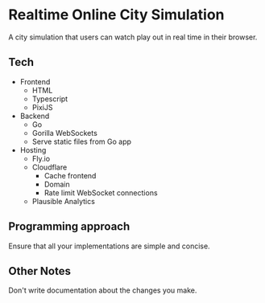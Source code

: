 # Realtime Online City Simulation

A city simulation that users can watch play out in real time in their browser.

## Tech
- Frontend
	- HTML
	- Typescript
	- PixiJS
- Backend
	- Go
	- Gorilla WebSockets
	- Serve static files from Go app
- Hosting
	- Fly.io
	- Cloudflare
		- Cache frontend
		- Domain
		- Rate limit WebSocket connections
	- Plausible Analytics
	
## Programming approach

Ensure that all your implementations are simple and concise.

## Other Notes

Don't write documentation about the changes you make.
